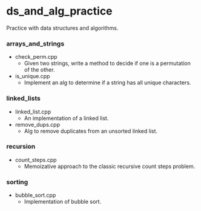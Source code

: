 # ds_and_alg_practice
Practice with data structures and algorithms.

### arrays_and_strings
* check_perm.cpp
  * Given two strings, write a method to decide if one is a permutation of the other.
* is_unique.cpp
  * Implement an alg to determine if a string has all unique characters.

### linked_lists
* linked_list.cpp
  * An implementation of a linked list.
* remove_dups.cpp
  * Alg to remove duplicates from an unsorted linked list.

### recursion
* count_steps.cpp
  * Memoizative approach to the classic recursive count steps problem.

### sorting
* bubble_sort.cpp
  * Implementation of bubble sort.
